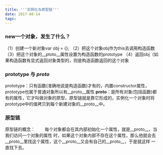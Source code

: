 ```yaml
---
title: '''实例化与原型链'''
date: 2017-08-14
tags:
---
```


### new一个对象，发生了什么？
（1）创建一个新对象var obj = {};
（2）把这个对象obj作为this去调用构造函数
（3）把这个对象的__ptoto__属性设置为构造函数的prototype
（4）返回obj（如果构造函数有显式返回对象类型的，则是构造函数返回的这个对象


### prototype 与 _proto_
prototype：只有函数(准确地说是构造函数)才有的，内置constructor属性，prototype也属于普通对象所以有__proto__属性
__proto__：是所有对象(包括函数)都有的属性，它才叫做对象的原型，原型链就是靠它形成的，实例化一个对象时将prototype中的值拷贝到每个新建对象的__proto__中。

### 原型链
原型链的概念：
　　每个对象都会在其内部初始化一个属性，就是__proto__，当我们访问一个对象的属性 时，如果这个对象内部不存在这个属性，那么他就会去__proto__里找这个属性，这个__proto__又会有自己的__proto__，于是就这样 一直找下去。
